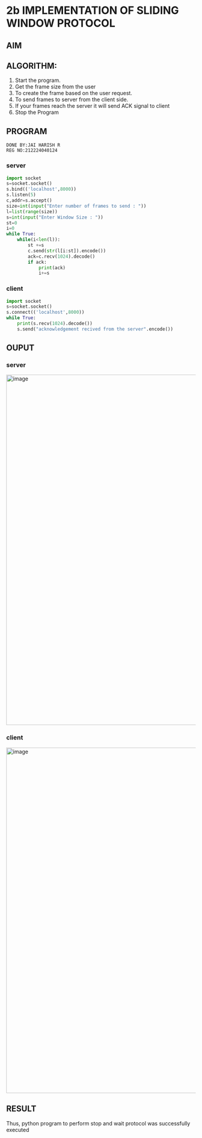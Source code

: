 # 2b IMPLEMENTATION OF SLIDING WINDOW PROTOCOL
## AIM
## ALGORITHM:
1. Start the program.
2. Get the frame size from the user
3. To create the frame based on the user request.
4. To send frames to server from the client side.
5. If your frames reach the server it will send ACK signal to client
6. Stop the Program
## PROGRAM
```
DONE BY:JAI HARISH R
REG NO:212224040124
```
### server
```python
import socket
s=socket.socket()
s.bind(('localhost',8000))
s.listen(5)
c,addr=s.accept()
size=int(input("Enter number of frames to send : "))
l=list(range(size))
s=int(input("Enter Window Size : "))
st=0
i=0
while True:
    while(i<len(l)):
        st +=s
        c.send(str(l[i:st]).encode())
        ack=c.recv(1024).decode()
        if ack:
            print(ack)
            i+=s
```
### client
```python
import socket
s=socket.socket()
s.connect(('localhost',8000))
while True:
    print(s.recv(1024).decode())
    s.send("acknowledgement recived from the server".encode())
```
## OUPUT

### server
<img width="1479" height="931" alt="image" src="https://github.com/user-attachments/assets/672bab33-f8bb-4936-83d2-8162cf364339" />



### client

<img width="1493" height="918" alt="image" src="https://github.com/user-attachments/assets/b9851989-9037-4645-9933-e0e45e58346c" />



## RESULT

Thus, python program to perform stop and wait protocol was successfully executed
